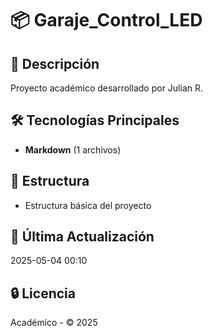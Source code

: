 # 📦 Garaje_Control_LED

## 📝 Descripción
Proyecto académico desarrollado por Julian R.

## 🛠️ Tecnologías Principales
- **Markdown** (1 archivos)

## 📂 Estructura
- Estructura básica del proyecto

## 📅 Última Actualización
2025-05-04 00:10

## 🔒 Licencia
Académico - © 2025

